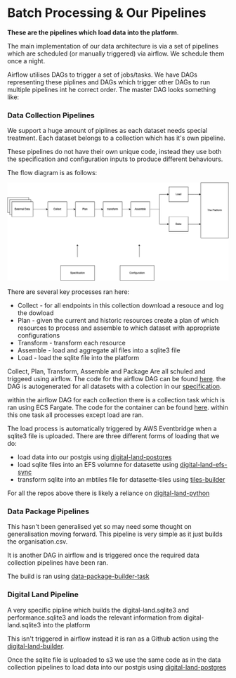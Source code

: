 # Batch Processing & Our Pipelines

**These are the pipelines which load data into the platform**. 

The main implementation of our data architecture is via a set of pipelines which are scheduled (or manually triggered) via airflow. We schedule them once a night. 

Airflow utilises DAGs to trigger a set of jobs/tasks. We have DAGs representing these piplines and DAGs which trigger other DAGs to run multiple pipelines int he correct order. The master DAG looks something like:

### Data Collection Pipelines

We support a huge amount of piplines as each dataset needs special treatment. Each dataset belongs to a collection which has it's own pipeline. 

These pipelines do not have their own unique code, instead they use both the specification and configuration inputs to produce different behaviours.

The flow diagram is as follows:

![Data Collection Pipeline](/images/data-collection-pipeline.drawio.png)

There are several key processes ran here:

* Collect - for all endpoints in this collection download a resouce and log the dowload
* Plan - given the  current and historic resources create a plan of which resources to process and assemble to which dataset with appropriate configurations
* Transform - transform each resource
* Assemble - load and aggregate all files into a sqlite3 file
* Load - load the sqlite file into the platform

Collect, Plan, Transform, Assemble and Package Are all schuled and triggeed using airflow. The code for the airflow DAG can be found [here](https://github.com/digital-land/airflow-dags/blob/main/dags/collection_generator.py). the DAG is autogenerated for all datasets with a colection in our [specification](https://digital-land.github.io/specification/).

within the airflow DAG for each collection there is a collection task which is ran using ECS Fargate. The code for the container can be found [here](https://github.com/digital-land/collection-task). within this one task all processes except load are ran.

The load process is automatically triggered by AWS Eventbridge when a sqlite3 file is uploaded. There are three different forms of loading that we do:

- load data into our postgis using [digital-land-postgres](https://github.com/digital-land/digital-land-postgres)
- load sqlite files into an EFS volumne for datasette using [digital-land-efs-sync](https://github.com/digital-land/digital-land-efs-sync)
- transform sqlite into an mbtiles file for datasette-tiles using [tiles-builder](https://github.com/digital-land/tiles-builder)

For all the repos above there is likely a reliance on [digital-land-python](https://github.com/digital-land/digital-land-python)

### Data Package Pipelines

This hasn't been generalised yet so may need some thought on generalisation moving forward. This pipeline is very simple as it just builds the organisation.csv.

It is another DAG in airflow and is triggered once the required data collection pipelines have been ran. 

The build is ran using [data-package-builder-task](https://github.com/digital-land/data-package-builder-task)


### Digital Land Pipeline

A very specific pipline which builds the digital-land.sqlite3 and performance.sqlite3 and loads the relevant information from digital-land.sqlite3 into the platform

This isn't triggered in airflow instead it is ran as a Github action using the [digital-land-builder](https://github.com/digital-land/digital-land-builder). 

Once the sqlite file is uploaded to s3 we use the same code as in the data collection pipelines to load data into our postgis using [digital-land-postgres](https://github.com/digital-land/digital-land-postgres)
